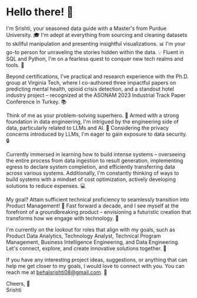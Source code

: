 # Hello there! 👋

I'm Srishti, your seasoned data guide with a Master's from Purdue University. 🎓 I'm adept at everything from sourcing and cleaning datasets to skillful manipulation and presenting insightful visualizations. 📊 I'm your go-to person for unraveling the stories hidden within the data. 💡 Fluent in SQL and Python, I'm on a fearless quest to conquer new tech realms and tools. 🐍

Beyond certifications, I've practical and research experience with the Ph.D. group at Virginia Tech, where I co-authored three impactful papers on predicting mental health, opioid crisis detection, and a standout hotel industry project – recognized at the ASONAM 2023 Industrial Track Paper Conference in Turkey. 📚

Think of me as your problem-solving superhero. 💪 Armed with a strong foundation in data engineering, I'm intrigued by the engineering side of data, particularly related to LLMs and AI. 🤖 Considering the privacy concerns introduced by LLMs, I'm eager to gain exposure to data security. 🔒

Currently immersed in learning how to build intense systems – overseeing the entire process from data ingestion to result generation, implementing egress to declare system completion, and efficiently transferring data across various systems. Additionally, I'm constantly thinking of ways to build systems with a mindset of cost optimization, actively developing solutions to reduce expenses. 💻

My goal? Attain sufficient technical proficiency to seamlessly transition into Product Management! 🚀 Fast forward a decade, and I see myself at the forefront of a groundbreaking product – envisioning a futuristic creation that transforms how we engage with technology. 🔮

I'm currently on the lookout for roles that align with my goals, such as Product Data Analytics, Technology Analyst, Technical Program Management, Business Intelligence Engineering, and Data Engineering. Let's connect, explore, and create innovative solutions together. 🤝

If you have any interesting project ideas, suggestions, or anything that can help me get closer to my goals, I would love to connect with you. You can reach me at [behalsrishti08@gmail.com](mailto:behalsrishti08@gmail.com). 📧

Cheers, 🥂  
Srishti

<!--
**behalsrishti08/behalsrishti08** is a ✨ _special_ ✨ repository because its `README.md` (this file) appears on your GitHub profile.

Here are some ideas to get you started:

- 🔭 I’m currently working on ...
- 🌱 I’m currently learning ...
- 👯 I’m looking to collaborate on ...
- 🤔 I’m looking for help with ...
- 💬 Ask me about ...
- 📫 How to reach me: ...
- 😄 Pronouns: ...
- ⚡ Fun fact: ...
-->
